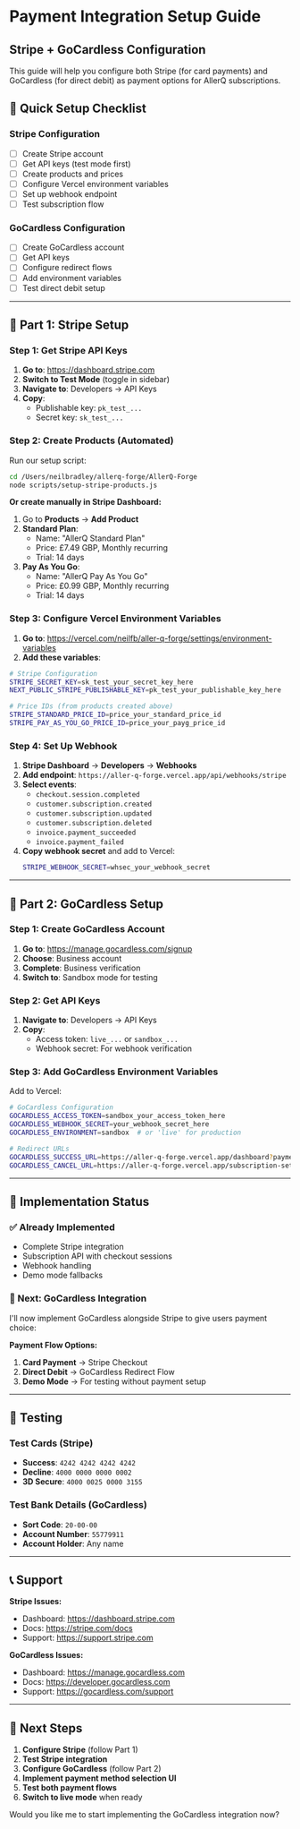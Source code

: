 # Payment Integration Setup Guide
## Stripe + GoCardless Configuration

This guide will help you configure both Stripe (for card payments) and GoCardless (for direct debit) as payment options for AllerQ subscriptions.

## 🎯 **Quick Setup Checklist**

### Stripe Configuration
- [ ] Create Stripe account
- [ ] Get API keys (test mode first)
- [ ] Create products and prices
- [ ] Configure Vercel environment variables
- [ ] Set up webhook endpoint
- [ ] Test subscription flow

### GoCardless Configuration  
- [ ] Create GoCardless account
- [ ] Get API keys
- [ ] Configure redirect flows
- [ ] Add environment variables
- [ ] Test direct debit setup

---

## 🔧 **Part 1: Stripe Setup**

### Step 1: Get Stripe API Keys

1. **Go to**: https://dashboard.stripe.com
2. **Switch to Test Mode** (toggle in sidebar)
3. **Navigate to**: Developers → API Keys
4. **Copy**:
   - Publishable key: `pk_test_...`
   - Secret key: `sk_test_...`

### Step 2: Create Products (Automated)

Run our setup script:

```bash
cd /Users/neilbradley/allerq-forge/AllerQ-Forge
node scripts/setup-stripe-products.js
```

**Or create manually in Stripe Dashboard:**

1. Go to **Products** → **Add Product**
2. **Standard Plan**:
   - Name: "AllerQ Standard Plan"
   - Price: £7.49 GBP, Monthly recurring
   - Trial: 14 days
3. **Pay As You Go**:
   - Name: "AllerQ Pay As You Go" 
   - Price: £0.99 GBP, Monthly recurring
   - Trial: 14 days

### Step 3: Configure Vercel Environment Variables

1. **Go to**: https://vercel.com/neilfb/aller-q-forge/settings/environment-variables
2. **Add these variables**:

```bash
# Stripe Configuration
STRIPE_SECRET_KEY=sk_test_your_secret_key_here
NEXT_PUBLIC_STRIPE_PUBLISHABLE_KEY=pk_test_your_publishable_key_here

# Price IDs (from products created above)
STRIPE_STANDARD_PRICE_ID=price_your_standard_price_id
STRIPE_PAY_AS_YOU_GO_PRICE_ID=price_your_payg_price_id
```

### Step 4: Set Up Webhook

1. **Stripe Dashboard** → **Developers** → **Webhooks**
2. **Add endpoint**: `https://aller-q-forge.vercel.app/api/webhooks/stripe`
3. **Select events**:
   - `checkout.session.completed`
   - `customer.subscription.created`
   - `customer.subscription.updated`
   - `customer.subscription.deleted`
   - `invoice.payment_succeeded`
   - `invoice.payment_failed`
4. **Copy webhook secret** and add to Vercel:
   ```bash
   STRIPE_WEBHOOK_SECRET=whsec_your_webhook_secret
   ```

---

## 🏦 **Part 2: GoCardless Setup**

### Step 1: Create GoCardless Account

1. **Go to**: https://manage.gocardless.com/signup
2. **Choose**: Business account
3. **Complete**: Business verification
4. **Switch to**: Sandbox mode for testing

### Step 2: Get API Keys

1. **Navigate to**: Developers → API Keys
2. **Copy**:
   - Access token: `live_...` or `sandbox_...`
   - Webhook secret: For webhook verification

### Step 3: Add GoCardless Environment Variables

Add to Vercel:

```bash
# GoCardless Configuration
GOCARDLESS_ACCESS_TOKEN=sandbox_your_access_token_here
GOCARDLESS_WEBHOOK_SECRET=your_webhook_secret_here
GOCARDLESS_ENVIRONMENT=sandbox  # or 'live' for production

# Redirect URLs
GOCARDLESS_SUCCESS_URL=https://aller-q-forge.vercel.app/dashboard?payment=success
GOCARDLESS_CANCEL_URL=https://aller-q-forge.vercel.app/subscription-setup?cancelled=true
```

---

## 🚀 **Implementation Status**

### ✅ Already Implemented
- Complete Stripe integration
- Subscription API with checkout sessions
- Webhook handling
- Demo mode fallbacks

### 🔄 Next: GoCardless Integration

I'll now implement GoCardless alongside Stripe to give users payment choice:

**Payment Flow Options:**
1. **Card Payment** → Stripe Checkout
2. **Direct Debit** → GoCardless Redirect Flow
3. **Demo Mode** → For testing without payment setup

---

## 🧪 **Testing**

### Test Cards (Stripe)
- **Success**: `4242 4242 4242 4242`
- **Decline**: `4000 0000 0000 0002`
- **3D Secure**: `4000 0025 0000 3155`

### Test Bank Details (GoCardless)
- **Sort Code**: `20-00-00`
- **Account Number**: `55779911`
- **Account Holder**: Any name

---

## 📞 **Support**

**Stripe Issues:**
- Dashboard: https://dashboard.stripe.com
- Docs: https://stripe.com/docs
- Support: https://support.stripe.com

**GoCardless Issues:**
- Dashboard: https://manage.gocardless.com
- Docs: https://developer.gocardless.com
- Support: https://gocardless.com/support

---

## 🎯 **Next Steps**

1. **Configure Stripe** (follow Part 1)
2. **Test Stripe integration**
3. **Configure GoCardless** (follow Part 2)  
4. **Implement payment method selection UI**
5. **Test both payment flows**
6. **Switch to live mode** when ready

Would you like me to start implementing the GoCardless integration now?
